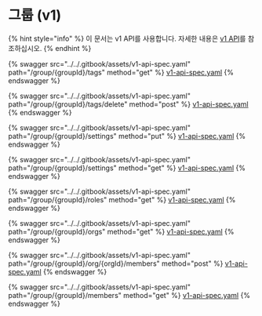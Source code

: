 # 그룹 (v1)

{% hint style="info" %}
이 문서는 v1 API를 사용합니다. 자세한 내용은 [v1 API](../v1-api.md)를 참조하십시오.
{% endhint %}

{% swagger src="../../.gitbook/assets/v1-api-spec.yaml" path="/group/{groupId}/tags" method="get" %}
[v1-api-spec.yaml](../../.gitbook/assets/v1-api-spec.yaml)
{% endswagger %}

{% swagger src="../../.gitbook/assets/v1-api-spec.yaml" path="/group/{groupId}/tags/delete" method="post" %}
[v1-api-spec.yaml](../../.gitbook/assets/v1-api-spec.yaml)
{% endswagger %}

{% swagger src="../../.gitbook/assets/v1-api-spec.yaml" path="/group/{groupId}/settings" method="put" %}
[v1-api-spec.yaml](../../.gitbook/assets/v1-api-spec.yaml)
{% endswagger %}

{% swagger src="../../.gitbook/assets/v1-api-spec.yaml" path="/group/{groupId}/settings" method="get" %}
[v1-api-spec.yaml](../../.gitbook/assets/v1-api-spec.yaml)
{% endswagger %}

{% swagger src="../../.gitbook/assets/v1-api-spec.yaml" path="/group/{groupId}/roles" method="get" %}
[v1-api-spec.yaml](../../.gitbook/assets/v1-api-spec.yaml)
{% endswagger %}

{% swagger src="../../.gitbook/assets/v1-api-spec.yaml" path="/group/{groupId}/orgs" method="get" %}
[v1-api-spec.yaml](../../.gitbook/assets/v1-api-spec.yaml)
{% endswagger %}

{% swagger src="../../.gitbook/assets/v1-api-spec.yaml" path="/group/{groupId}/org/{orgId}/members" method="post" %}
[v1-api-spec.yaml](../../.gitbook/assets/v1-api-spec.yaml)
{% endswagger %}

{% swagger src="../../.gitbook/assets/v1-api-spec.yaml" path="/group/{groupId}/members" method="get" %}
[v1-api-spec.yaml](../../.gitbook/assets/v1-api-spec.yaml)
{% endswagger %}  